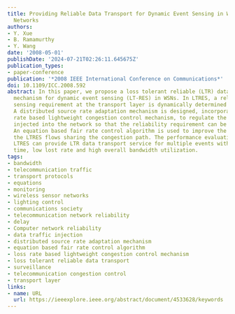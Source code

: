 ```yaml
---
title: Providing Reliable Data Transport for Dynamic Event Sensing in Wireless Sensor
  Networks
authors:
- Y. Xue
- B. Ramamurthy
- Y. Wang
date: '2008-05-01'
publishDate: '2024-07-21T02:26:11.645675Z'
publication_types:
- paper-conference
publication: '*2008 IEEE International Conference on Communications*'
doi: 10.1109/ICC.2008.592
abstract: In this paper, we propose a loss tolerant reliable (LTR) data transport
  mechanism for dynamic event sensing (LT-RES) in WSNs. In LTRES, a reliable event
  sensing requirement at the transport layer is dynamically determined by the sink.
  A distributed source rate adaptation mechanism is designed, incorporating a loss
  rate based lightweight congestion control mechanism, to regulate the data traffic
  injected into the network so that the reliability requirement can be satisfied.
  An equation based fair rate control algorithm is used to improve the fairness among
  the LTRES flows sharing the congestion path. The performance evaluations show that
  LTRES can provide LTR data transport service for multiple events with short convergence
  time, low lost rate and high overall bandwidth utilization.
tags:
- bandwidth
- telecommunication traffic
- transport protocols
- equations
- monitoring
- wireless sensor networks
- lighting control
- communications society
- telecommunication network reliability
- delay
- Computer network reliability
- data traffic injection
- distributed source rate adaptation mechanism
- equation based fair rate control algorithm
- loss rate based lightweight congestion control mechanism
- loss tolerant reliable data transport
- surveillance
- telecommunication congestion control
- transport layer
links:
- name: URL
  url: https://ieeexplore.ieee.org/abstract/document/4533628/keywords
---
```

